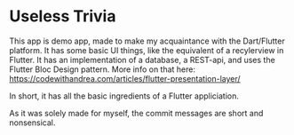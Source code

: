 # Useless Trivia
This app is demo app, made to make my acquaintance with the Dart/Flutter platform. It has some basic UI things, like the equivalent of a recylerview in Flutter. It has an implementation of a database, a REST-api, and uses the Flutter Bloc Design pattern. More info on that here: 
https://codewithandrea.com/articles/flutter-presentation-layer/

In short, it has all the basic ingredients of a Flutter appliciation. 

As it was solely made for myself, the commit messages are short and nonsensical. 
